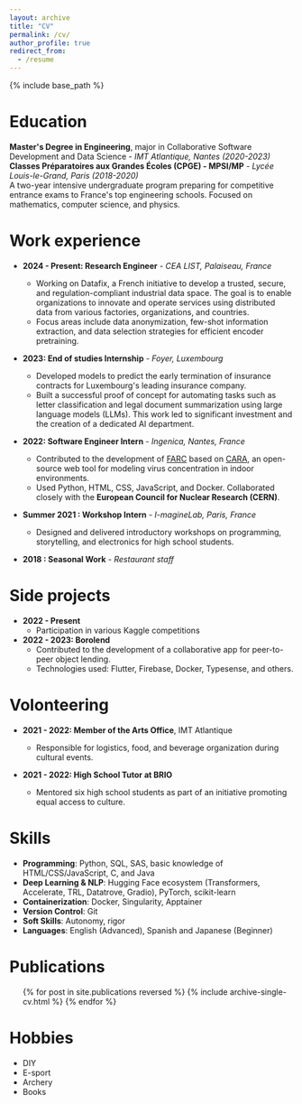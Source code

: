 ```yaml
---
layout: archive
title: "CV"
permalink: /cv/
author_profile: true
redirect_from:
  - /resume
---
```


{% include base_path %}

Education
======
  **Master's Degree in Engineering**, major in Collaborative Software Development and Data Science - *IMT Atlantique, Nantes (2020-2023)*  
  **Classes Préparatoires aux Grandes Écoles (CPGE) - MPSI/MP** - *Lycée Louis-le-Grand, Paris (2018-2020)*  
  A two-year intensive undergraduate program preparing for competitive entrance exams to France's top engineering schools. Focused on mathematics, computer science, and physics.


Work experience
======
- **2024 - Present: Research Engineer** - *CEA LIST, Palaiseau, France*  
  - Working on Datafix, a French initiative to develop a trusted, secure, and regulation-compliant industrial data space. The goal is to enable organizations to innovate and operate services using distributed data from various factories, organizations, and countries.  
  - Focus areas include data anonymization, few-shot information extraction, and data selection strategies for efficient encoder pretraining.

- **2023: End of studies Internship** - *Foyer, Luxembourg*  
  - Developed models to predict the early termination of insurance contracts for Luxembourg's leading insurance company.  
  - Built a successful proof of concept for automating tasks such as letter classification and legal document summarization using large language models (LLMs). This work led to significant investment and the creation of a dedicated AI department.

- **2022: Software Engineer Intern** - *Ingenica, Nantes, France*  
  - Contributed to the development of [FARC](https://github.com/robinarmingaud/FARC/tree/main) based on [CARA](https://caimira.web.cern.ch/), an open-source web tool for modeling virus concentration in indoor environments.  
  - Used Python, HTML, CSS, JavaScript, and Docker. Collaborated closely with the **European Council for Nuclear Research (CERN)**.

- **Summer 2021 : Workshop Intern** - *I-magineLab, Paris, France*  
  - Designed and delivered introductory workshops on programming, storytelling, and electronics for high school students.

- **2018 : Seasonal Work** - *Restaurant staff*

Side projects
======
- **2022 - Present**
  - Participation in various Kaggle competitions
- **2022 - 2023: Borolend**  
  - Contributed to the development of a collaborative app for peer-to-peer object lending.  
  - Technologies used: Flutter, Firebase, Docker, Typesense, and others.

Volonteering
======
- **2021 - 2022: Member of the Arts Office**, IMT Atlantique  
  - Responsible for logistics, food, and beverage organization during cultural events.

- **2021 - 2022: High School Tutor at BRIO**  
  - Mentored six high school students as part of an initiative promoting equal access to culture.

Skills
======
- **Programming**: Python, SQL, SAS, basic knowledge of HTML/CSS/JavaScript, C, and Java  
- **Deep Learning & NLP**: Hugging Face ecosystem (Transformers, Accelerate, TRL, Datatrove, Gradio), PyTorch, scikit-learn  
- **Containerization**: Docker, Singularity, Apptainer  
- **Version Control**: Git  
- **Soft Skills**: Autonomy, rigor
- **Languages**: English (Advanced), Spanish and Japanese (Beginner)

Publications
======
  <ul>{% for post in site.publications reversed %}
    {% include archive-single-cv.html %}
  {% endfor %}</ul>

Hobbies
======
- DIY
- E-sport
- Archery
- Books
